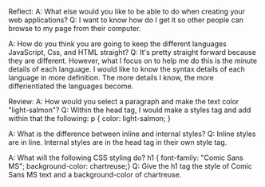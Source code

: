 Reflect:
A: What else would you like to be able to do when creating your web applications? 
Q: I want to know how do I get it so other people can browse to my page from their computer.

A: How do you think you are going to keep the different languages JavaScript, Css, and HTML straight?
Q: It's pretty straight forward because they are different. However, what I focus on to help me do this is the minute details of each language. I would like to know the syntax details of each language in more definition. The more details I know, the more differientiated the languages become.

Review:
A: How would you select a paragraph and make the text color "light-salmon"?
Q: Within the head tag, I would make a styles tag and add within that the following:
        p {
          color: light-salmon;
        }
        
A: What is the difference between inline and internal styles?
Q: Inline styles are in line. Internal styles are in the head tag in their own style tag.

A: What will the following CSS styling do? h1 { font-family: "Comic Sans MS"; background-color: chartreuse;}
Q: Give the h1 tag the style of Comic Sans MS text and a background-color of chartreuse. 